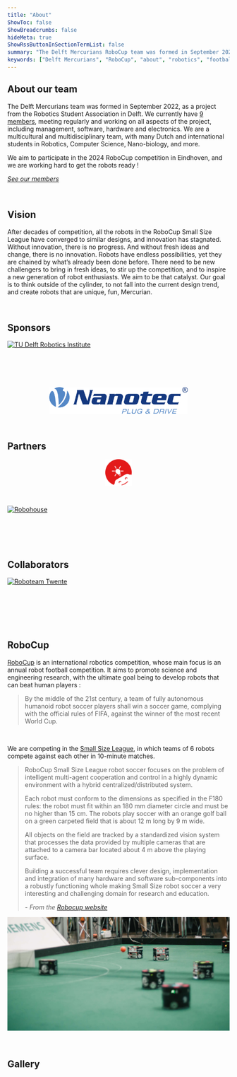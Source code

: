 ```yaml
---
title: "About"
ShowToc: false
ShowBreadcrumbs: false
hideMeta: true
ShowRssButtonInSectionTermList: false
summary: "The Delft Mercurians RoboCup team was formed in September 2022, as a project from the Robotics Student Association in Delft. We aim to participate in the 2024 RoboCup competition in Eindhoven, and we are working hard to get the robots ready !"
keywords: ["Delft Mercurians", "RoboCup", "about", "robotics", "football"]
---
```


## About our team

The Delft Mercurians team was formed in September 2022, as a project from the Robotics Student Association in Delft. 
We currently have [9 members](/members), meeting regularly and working on all aspects of the project, including 
management, software, hardware and electronics. We are a multicultural and multidisciplinary team, with many 
Dutch and international students in Robotics, Computer Science, Nano-biology, and more.

We aim to participate in the 2024 RoboCup competition in Eindhoven, and we are working hard to get the robots ready !

[*See our members*](/members/)

<br>

## Vision
After decades of competition, all the robots in the RoboCup Small Size League have converged to similar designs, and innovation has stagnated. Without innovation, there is no progress. And without fresh ideas and change, there is no innovation. Robots have endless possibilities, yet they are chained by what’s already been done before. There need to be new challengers to bring in fresh ideas, to stir up the competition, and to inspire a new generation of robot enthusiasts. We aim to be that catalyst. Our goal is to think outside of the cylinder, to not fall into the current design trend, and create robots that are unique, fun, Mercurian.

<br>

## Sponsors

[<img src="/images/dri_logo.svg" alt="TU Delft Robotics Institute" class="sponsor-image dri-logo" />](https://tudelftroboticsinstitute.nl)

<br>

[<img src="/images/nanotec_logo.svg" alt="Nanotec" class="sponsor-image" />](https://en.nanotec.com)

<br>

## Partners

[<img src="/images/rsa_logo.svg" alt="Robotics Student Association" class="sponsor-image" />](https://rsadelft.nl)

<br> 

[<img src="/images/robohouse_logo.png" alt="Robohouse" class="sponsor-image" />](https://robohouse.nl)

<br>

## Collaborators

[<img src="/images/twente_logo.png" alt="Roboteam Twente" class="sponsor-image" style="height: 80px" />](https://roboteamtwente.nl/)

<br>

## RoboCup

[RoboCup](https://robocup.org) is an international robotics competition, whose main focus is an annual robot football 
competition. It aims to promote science and engineering research, with the ultimate goal being to develop robots that 
can beat human players :

> By the middle of the 21st century, a team of fully autonomous humanoid 
> robot soccer players shall win a soccer game, complying with the 
> official rules of FIFA, against the winner of the most recent World Cup.

<br>

We are competing in the [Small Size League](https://ssl.robocup.org/), in which teams of 6 robots compete against each
other in 10-minute matches.

> RoboCup Small Size League robot soccer focuses on the problem of intelligent multi-agent cooperation and control in a 
> highly dynamic environment with a hybrid centralized/distributed system. 
> 
> Each robot must conform to the dimensions as specified in the F180 rules: the robot must fit within an 180 mm 
> diameter circle and must be no higher than 15 cm. The robots play soccer with an orange golf ball on a green 
> carpeted field that is about 12 m long by 9 m wide. 
> 
> All objects on the field are tracked by a standardized vision system that processes the data provided by 
> multiple cameras that are attached to a camera bar located about 4 m above the playing surface.
> 
> Building a successful team requires clever design, implementation and integration of many hardware and software 
> sub-components into a robustly functioning whole making Small Size robot soccer a very interesting and challenging
> domain for research and education.
> 
> \- *From the [Robocup website](https://ssl.robocup.org/about/)*

![Photo of a Robocup SSL match](/images/robocup_match.jpg)

<br>

## Gallery

<style>
.sponsor-image {
  display: block; 
  margin-left: auto !important; 
  margin-right: auto !important;
  height: 60px;
}

body.dark .dri-logo {
  content: url("/images/dri_logo_dark.svg");
}
</style>
